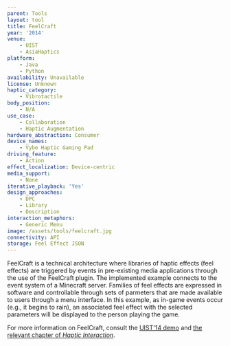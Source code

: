 ```yaml
---
parent: Tools
layout: tool
title: FeelCraft
year: '2014'
venue:
    - UIST
    - AsiaHaptics
platform:
    - Java
    - Python
availability: Unavailable
license: Unknown
haptic_category:
    - Vibrotactile
body_position:
    - N/A
use_case:
    - Collaboration
    - Haptic Augmentation
hardware_abstraction: Consumer
device_names:
    - Vybe Haptic Gaming Pad
driving_feature:
    - Action
effect_localization: Device-centric
media_support:
    - None
iterative_playback: 'Yes'
design_approaches:
    - DPC
    - Library
    - Description
interaction_metaphors:
    - Generic Menu
image: /assets/tools/feelcraft.jpg
connectivity: API
storage: Feel Effect JSON
---
```

FeelCraft is a technical architecture where libraries of haptic effects (feel effects) are triggered by events in pre-existing media applications through the use of the FeelCraft plugin.
The implemented example connects to the event system of a Minecraft server.
Families of feel effects are expressed in software and controllable through sets of parmeters that are made available to users through a menu interface.
In this example, as in-game events occur (e.g., it begins to rain), an associated feel effect with the selected parameters will be displayed to the person playing the game.

For more information on FeelCraft, consult the [UIST'14 demo](https://doi.org/10.1145/2658779.2659109) and [the relevant chapter of *Haptic Interaction*](https://doi.org/10.1007/978-4-431-55690-9_47).

